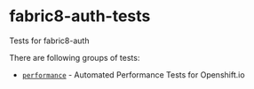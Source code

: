 # fabric8-auth-tests
Tests for fabric8-auth

There are following groups of tests:
 * [`performance`](https://github.com/fabric8-services/fabric8-auth-tests/tree/master/performance) - Automated Performance Tests for Openshift.io
